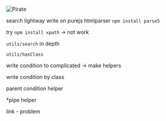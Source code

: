 

![Pirate](https://st2.depositphotos.com/4311295/11610/v/950/depositphotos_116101796-stock-illustration-funny-cute-cartoon-boy-pirate.jpg)

search lightway write on purejs htmlparser
`npm install parse5`


try `npm install xpath` -> not work

`utils/search` in depth

`utils/hasClass`

write condition to complicated -> make helpers

write condition by class

parent condition helper

*pipe helper

link - problem